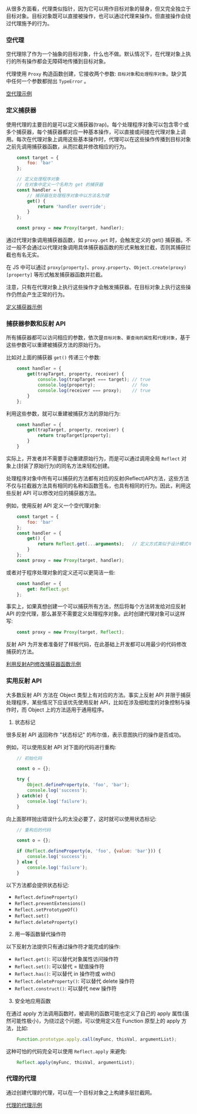 
从很多方面看，代理类似指针，因为它可以用作目标对象的替身，但又完全独立于目标对象。目标对象既可以直接被操作，也可以通过代理来操作。但直接操作会绕过代理施予的行为。

### 空代理

空代理除了作为一个抽象的目标对象，什么也不做。默认情况下，在代理对象上执行的所有操作都会无障碍地传播到目标对象。

代理使用 `Proxy` 构造函数创建，它接收两个参数: `目标对象`和`处理程序对象`。缺少其中任何一个参数都抛出 `TypeError` 。

[空代理示例](t/01_proxy_empty.js)


### 定义捕获器

使用代理的主要目的是可以定义捕获器(trap)。每个处理程序对象可以包含零个或多个捕获器，每个捕获器都对应一种基本操作，可以直接或间接在代理对象上调用。每次在代理对象上调用这些基本操作时，代理可以在这些操作传播到目标对象之前先调用捕获器函数，从而拦截并修改相应的行为。

```js
    const target = {
        foo: 'bar'  
    };

    // 定义处理程序对象
    // 在对象中定义一个名称为 get 的捕获器
    const handler = {
        // 捕获器在处理程序对象中以方法名为键
        get() {
            return 'handler override';
        }
    };

    const proxy = new Proxy(target, handler);
```
通过代理对象调用捕获器函数，如 `proxy.get` 时，会触发定义的 get() 捕获器。不过一般不会通过以代理对象调用具体捕获器函数的形式来触发拦截，否则其捕获拦截也有名无实。

在 JS 中可以通过 `proxy[property]`、`proxy.property`、`Object.create(proxy)[property]` 等形式触发捕获器函数并拦截。

注意，只有在代理对象上执行这些操作才会触发捕获器。在目标对象上执行这些操作仍然会产生正常的行为。

[定义捕获器示例](t/01_trap_define.js)


### 捕获器参数和反射 API

所有捕获器都可以访问相应的参数，依次是`目标对象`、`要查询的属性`和`代理对象`，基于这些参数可以重建被捕获方法的原始行为。

比如对上面的捕获器 `get()` 传递三个参数:
```js
    const handler = {
        get(trapTarget, property, receiver) {
            console.log(trapTarget === target); // true
            console.log(property);              // foo
            console.log(receiver === proxy);    // true
        }
    };
```
利用这些参数，就可以重建被捕获方法的原始行为:
```js
    const handler = {
        get(trapTarget, property, receiver) {
            return trapTarget[property];
        }
    }
```
实际上，开发者并不需要手动重建原始行为，而是可以通过调用全局 `Reflect` 对象上(封装了原始行为)的同名方法来轻松创建。

处理程序对象中所有可以捕获的方法都有对应的反射(Reflect)API方法，这些方法不仅与拦截器方法具有相同的名称和函数签名，也具有相同的行为。因此，利用这些反射 API 可以修改对应的捕获器方法。

例如，使用反射 API 定义一个空代理对象:
```js
    const target = {
        foo: 'bar'
    };
    const handler = {
        get() {
            return Reflect.get(...arguments);   // 定义方式类似于设计模式中的代理模式
        }
    };
    const proxy = new Proxy(target, handler);
```
或者对于程序处理对象的定义还可以更简洁一些:
```js
    const handler = {
        get: Reflect.get
    };
```

事实上，如果真想创建一个可以捕获所有方法，然后将每个方法转发给对应反射 API 的空代理，那么甚至不需要定义处理程序对象。此时创建代理对象可以这样写:
```js
    const proxy = new Proxy(target, Reflect);
```

反射 API 为开发者准备好了样板代码，在此基础上开发都可以用最少的代码修改捕获的方法。

[利用反射API修改捕获器函数示例](t/01_reflect_api.js)


### 实用反射 API

大多数反射 API 方法在 Object 类型上有对应的方法。事实上反射 API 并限于捕获处理程序，某些情况下应该优先使用反射 API，比如在涉及细粒度的对象控制与操作时，而 Object 上的方法适用于通用程序。

1. 状态标记

很多反射 API 返回称作 "状态标记" 的布尔值，表示意图执行的操作是否成功。

例如，可以使用反射 API 对下面的代码进行重构:
```js
    // 初始化码

    const o = {};

    try {
        Object.defineProperty(o, 'foo', 'bar');
        console.log('success');
    } catch(e) {
        console.log('failure');
    }
```
向上面那样抛出错误什么的太没必要了，这时就可以使用状态标记:
```js
    // 重构后的代码

    const o = {};

    if (Reflect.defineProperty(o, 'foo', {value: 'bar'})) {
        console.log('success');
    } else {
        console.log('failure');
    }
```
以下方法都会提供状态标记:
- `Reflect.defineProperty()`
- `Reflect.preventExtensions()`
- `Reflect.setPrototypeOf()`
- `Reflect.set()`
- `Reflect.deleteProperty()`

2. 用一等函数替代操作符

以下反射方法提供只有通过操作符才能完成的操作:
- `Reflect.get()`: 可以替代对象属性访问操作符
- `Reflect.set()`: 可以替代 =  赋值操作符
- `Reflect.has()`: 可以替代 in 操作符或 with()
- `Reflect.deleteProperty()`: 可以替代 delete 操作符
- `Reflect.construct()`: 可以替代 new 操作符

3. 安全地应用函数

在通过 apply 方法调用函数时，被调用的函数可能也定义了自己的 apply 属性(虽然可能性极小)，为绕过这个问题，可以使用定义在 Function 原型上的 apply 方法，比如:
```js
    Function.prototype.apply.call(myFunc, thisVal, argumentList);
```
这种可怕的代码完全可以使用 `Reflect.apply` 来避免:
```js
    Reflect.apply(myFunc, thisVal, argumentList);
```

### 代理的代理

通过创建代理的代理，可以在一个目标对象之上构建多层拦截网。

[代理的代理示例](t/01_proxy_in_proxy.js)
